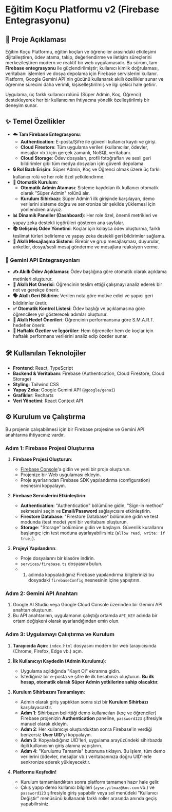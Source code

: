 # Eğitim Koçu Platformu v2 (Firebase Entegrasyonu)

## 🚀 Proje Açıklaması

Eğitim Koçu Platformu, eğitim koçları ve öğrenciler arasındaki etkileşimi dijitalleştiren, ödev atama, takip, değerlendirme ve iletişim süreçlerini merkezileştiren modern ve reaktif bir web uygulamasıdır. Bu sürüm, tam **Firebase entegrasyonu** ile güçlendirilmiştir; kullanıcı kimlik doğrulaması, veritabanı işlemleri ve dosya depolama için Firebase servislerini kullanır. Platform, Google Gemini API'nin gücünü kullanarak akıllı özellikler sunar ve öğrenme sürecini daha verimli, kişiselleştirilmiş ve ilgi çekici hale getirir.

Uygulama, üç farklı kullanıcı rolünü (Süper Admin, Koç, Öğrenci) destekleyerek her bir kullanıcının ihtiyacına yönelik özelleştirilmiş bir deneyim sunar.

## ✨ Temel Özellikler

- **☁️ Tam Firebase Entegrasyonu**:
  - **Authentication**: E-posta/Şifre ile güvenli kullanıcı kaydı ve girişi.
  - **Cloud Firestore**: Tüm uygulama verileri (kullanıcılar, ödevler, mesajlar vb.) için gerçek zamanlı, NoSQL veritabanı.
  - **Cloud Storage**: Ödev dosyaları, profil fotoğrafları ve sesli geri bildirimler gibi tüm medya dosyaları için güvenli depolama.
- **🔒 Rol Bazlı Erişim**: Süper Admin, Koç ve Öğrenci olmak üzere üç farklı kullanıcı rolü ve her role özel yetkilendirme.
- **🚀 Otomatik Kurulum**:
  - **Otomatik Admin Ataması**: Sisteme kaydolan ilk kullanıcı otomatik olarak "Süper Admin" rolünü alır.
  - **Kurulum Sihirbazı**: Süper Admin'i ilk girişinde karşılayan, demo verilerini sisteme doğru ve senkronize bir şekilde yüklemesi için yönlendiren arayüz.
- **📊 Dinamik Paneller (Dashboard)**: Her role özel, önemli metrikleri ve yapay zeka destekli içgörüleri gösteren ana sayfalar.
- **📚 Gelişmiş Ödev Yönetimi**: Koçlar için kolayca ödev oluşturma, farklı teslimat türleri belirleme ve yapay zeka destekli geri bildirimler sağlama.
- **💬 Akıllı Mesajlaşma Sistemi**: Birebir ve grup mesajlaşması, duyurular, anketler, dosya/sesli mesaj gönderme ve mesajlara reaksiyon verme.

### 🤖 Gemini API Entegrasyonları

- **✍️ Akıllı Ödev Açıklaması**: Ödev başlığına göre otomatik olarak açıklama metinleri oluşturur.
- **💯 Akıllı Not Önerisi**: Öğrencinin teslim ettiği çalışmayı analiz ederek bir not ve gerekçe önerir.
- **🗣️ Akıllı Geri Bildirim**: Verilen nota göre motive edici ve yapıcı geri bildirimler üretir.
- **✅ Otomatik Kontrol Listesi**: Ödev başlığı ve açıklamasına göre öğrencilere yol gösterecek adımlar oluşturur.
- **🎯 Akıllı Hedef Önerileri**: Öğrencinin performansına göre S.M.A.R.T. hedefler önerir.
- **📅 Haftalık Özetler ve İçgörüler**: Hem öğrenciler hem de koçlar için haftalık performans verilerini analiz edip özetler sunar.

## 🛠️ Kullanılan Teknolojiler

- **Frontend**: React, TypeScript
- **Backend & Veritabanı**: Firebase (Authentication, Cloud Firestore, Cloud Storage)
- **Styling**: Tailwind CSS
- **Yapay Zeka**: Google Gemini API (`@google/genai`)
- **Grafikler**: Recharts
- **Veri Yönetimi**: React Context API

## ⚙️ Kurulum ve Çalıştırma

Bu projenin çalışabilmesi için bir Firebase projesine ve Gemini API anahtarına ihtiyacınız vardır.

### Adım 1: Firebase Projesi Oluşturma
1.  **Firebase Projesi Oluşturun**:
    -   [Firebase Console](https://console.firebase.google.com/)'a gidin ve yeni bir proje oluşturun.
    -   Projenize bir Web uygulaması ekleyin.
    -   Proje ayarlarından Firebase SDK yapılandırma (configuration) nesnesini kopyalayın.

2.  **Firebase Servislerini Etkinleştirin**:
    -   **Authentication**: "Authentication" bölümüne gidin, "Sign-in method" sekmesini seçin ve **Email/Password** sağlayıcısını etkinleştirin.
    -   **Firestore Database**: "Firestore Database" bölümüne gidin ve test modunda (test mode) yeni bir veritabanı oluşturun.
    -   **Storage**: "Storage" bölümüne gidin ve başlayın. Güvenlik kurallarını başlangıç için test moduna ayarlayabilirsiniz (`allow read, write: if true;`).

3.  **Projeyi Yapılandırın**:
    -   Proje dosyalarını bir klasöre indirin.
    -   `services/firebase.ts` dosyasını bulun.
    -   1. adımda kopyaladığınız Firebase yapılandırma bilgilerinizi bu dosyadaki `firebaseConfig` nesnesinin içine yapıştırın.

### Adım 2: Gemini API Anahtarı
1. Google AI Studio veya Google Cloud Console üzerinden bir Gemini API anahtarı oluşturun.
2. Bu API anahtarının, uygulamanın çalıştığı ortamda `API_KEY` adında bir ortam değişkeni olarak ayarlandığından emin olun.

### Adım 3: Uygulamayı Çalıştırma ve Kurulum
1.  **Tarayıcıda Açın**: `index.html` dosyasını modern bir web tarayıcısında (Chrome, Firefox, Edge vb.) açın.

2.  **İlk Kullanıcıyı Kaydedin (Admin Kurulumu)**:
    -   Uygulama açıldığında "Kayıt Ol" ekranına gidin.
    -   İstediğiniz bir e-posta ve şifre ile ilk hesabınızı oluşturun. **Bu ilk hesap, otomatik olarak Süper Admin yetkilerine sahip olacaktır.**

3.  **Kurulum Sihirbazını Tamamlayın**:
    -   Admin olarak giriş yaptıktan sonra sizi bir **Kurulum Sihirbazı** karşılayacaktır.
    -   **Adım 1**: Sihirbazın belirttiği demo kullanıcıları (koç ve öğrenciler) Firebase projenizin **Authentication** paneline, `password123` şifresiyle manuel olarak ekleyin.
    -   **Adım 2**: Her kullanıcıyı oluşturduktan sonra Firebase'in verdiği benzersiz **User UID**'yi kopyalayın.
    -   **Adım 3**: Kopyaladığınız UID'leri, uygulama arayüzündeki sihirbazda ilgili kullanıcının giriş alanına yapıştırın.
    -   **Adım 4**: "Kurulumu Tamamla" butonuna tıklayın. Bu işlem, tüm demo verilerini (ödevler, mesajlar vb.) veritabanınıza doğru UID'lerle senkronize ederek yükleyecektir.

4.  **Platformu Keşfedin!**
    -   Kurulum tamamlandıktan sonra platform tamamen hazır hale gelir.
    -   Çıkış yapıp demo kullanıcı bilgileri (`ayse.yilmaz@koc.com` vb.) ve `password123` şifresiyle giriş yapabilir veya sol menüdeki "Kullanıcı Değiştir" menüsünü kullanarak farklı roller arasında anında geçiş yapabilirsiniz.
